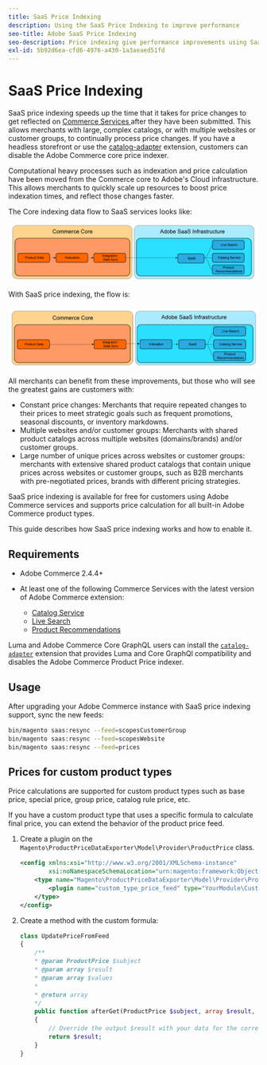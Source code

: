 ```yaml
---
title: SaaS Price Indexing
description: Using the SaaS Price Indexing to improve performance
seo-title: Adobe SaaS Price Indexing
seo-description: Price indexing give performance improvements using SaaS infrastructure
exl-id: 5b92d6ea-cfd6-4976-a430-1a3aeaed51fd
---
```

# SaaS Price Indexing

SaaS price indexing speeds up the time that it takes for price changes to get reflected on [Commerce Services ](../landing/saas.md) after they have been submitted. This allows merchants with large, complex catalogs, or with multiple websites or customer groups, to continually process price changes.
If you have a headless storefront or use the [catalog-adapter](./catalog-adapter.md) extension, customers can disable the Adobe Commerce core price indexer.

Computational heavy processes such as indexation and price calculation have been moved from the Commerce core to Adobe's Cloud infrastructure. This allows merchants to quickly scale up resources to boost price indexation times, and reflect those changes faster.

The Core indexing data flow to SaaS services looks like:

![Default data flow](assets/old_way.png)

With SaaS price indexing, the flow is:

![SaaS price indexing data flow](assets/new_way.png)

All merchants can benefit from these improvements, but those who will see the greatest gains are customers with: 

* Constant price changes: Merchants that require repeated changes to their prices to meet strategic goals such as frequent promotions, seasonal discounts, or inventory markdowns.
* Multiple websites and/or customer groups: Merchants with shared product catalogs across multiple websites (domains/brands) and/or customer groups. 
* Large number of unique prices across websites or customer groups: merchants with extensive shared product catalogs that contain unique prices across websites or customer groups, such as B2B merchants with pre-negotiated prices, brands with different pricing strategies.

SaaS price indexing is available for free for customers using Adobe Commerce services and supports price calculation for all built-in Adobe Commerce product types.

This guide describes how SaaS price indexing works and how to enable it.

## Requirements

* Adobe Commerce 2.4.4+
* At least one of the following Commerce Services with the latest version of Adobe Commerce extension:

    * [Catalog Service](../catalog-service/overview.md) 
    * [Live Search](../live-search/overview.md)
    * [Product Recommendations](../product-recommendations/guide-overview.md)

Luma and Adobe Commerce Core GraphQL users can install the [`catalog-adapter`](catalog-adapter.md) extension that provides Luma and Core GraphQl compatibility and disables the Adobe Commerce Product Price indexer.

## Usage

After upgrading your Adobe Commerce instance with SaaS price indexing support, sync the new feeds: 

```bash
bin/magento saas:resync --feed=scopesCustomerGroup
bin/magento saas:resync --feed=scopesWebsite
bin/magento saas:resync --feed=prices
```

## Prices for custom product types

Price calculations are supported for custom product types such as base price, special price, group price, catalog rule price, etc.

If you have a custom product type that uses a specific formula to calculate final price, you can extend the behavior of the product price feed.

1. Create a plugin on the `Magento\ProductPriceDataExporter\Model\Provider\ProductPrice` class.

   ```xml
   <config xmlns:xsi="http://www.w3.org/2001/XMLSchema-instance"
           xsi:noNamespaceSchemaLocation="urn:magento:framework:ObjectManager/etc/config.xsd">
       <type name="Magento\ProductPriceDataExporter\Model\Provider\ProductPrice">
           <plugin name="custom_type_price_feed" type="YourModule\CustomProductType\Plugin\UpdatePriceFromFeed" />
       </type>
   </config>
   ```

1. Create a method with the custom formula:

   ```php
   class UpdatePriceFromFeed
   {
       /**
       * @param ProductPrice $subject
       * @param array $result
       * @param array $values
       *
       * @return array
       */
       public function afterGet(ProductPrice $subject, array $result, array $values) : array
       {
           // Override the output $result with your data for the corresponding products (see original method for details) 
           return $result;
       }
   }
   ```
